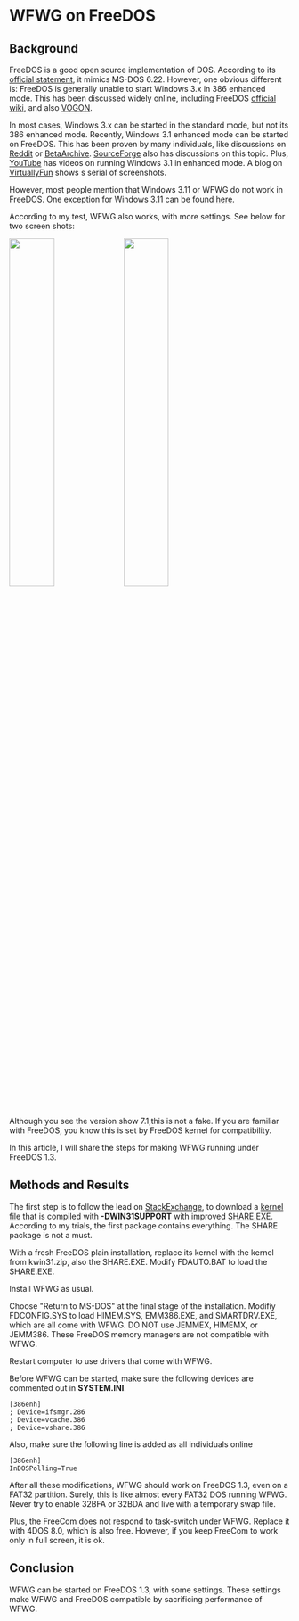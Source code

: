 # WFWG on FreeDOS

## Background
FreeDOS is a good open source implementation of DOS. According to its [official statement](http://wiki.freedos.org/wiki/index.php/FreeDOS_Spec), it mimics MS-DOS 6.22. However, one obvious different is: FreeDOS is generally unable to start Windows 3.x in 386 enhanced mode. This has been discussed widely online, including FreeDOS [official wiki](http://wiki.freedos.org/wiki/index.php/Windows), and also [VOGON](https://www.vogons.org/viewtopic.php?f=61&t=51577).

In most cases, Windows 3.x can be started in the standard mode, but not its 386 enhanced mode. Recently, Windows 3.1 enhanced mode can be started on FreeDOS. This has been proven by many individuals, like discussions on [Reddit](https://www.reddit.com/r/FreeDos/comments/mv5nmj/is_it_possible_to_install_windows_31_on_freedos/) or [BetaArchive](https://www.betaarchive.com/forum/viewtopic.php?t=32105). [SourceForge](https://sourceforge.net/p/freedos/news/2021/07/windows-31-on-freedos/) also has discussions on this topic. Plus, [YouTube](https://www.youtube.com/watch?v=35OQjLYdvJ0) has videos on running Windows 3.1 in enhanced mode. A blog on [VirtuallyFun](https://virtuallyfun.com/2021/07/27/freedos-running-windows-3-1/) shows s serial of screenshots.

However, most people mention that Windows 3.11 or WFWG do not work in FreeDOS. One exception for Windows 3.11 can be found [here](https://danielectra.github.io/blog/windows-31-on-freedos). 

According to my test, WFWG also works, with more settings. See below for two screen shots:

<img src="https://github.com/pufengdu/RetroFuns/assets/5275359/2ef84b3a-6864-439e-a2fb-7c716f388d4e" width="40%" />

<img src="https://github.com/pufengdu/RetroFuns/assets/5275359/b99c8265-7fd0-4693-bdd0-746071bb92ee" width="40%" />

Although you see the version show 7.1,this is not a fake. If you are familiar with FreeDOS, you know this is set by FreeDOS kernel for compatibility. 

In this article, I will share the steps for making WFWG running under FreeDOS 1.3.

## Methods and Results

The first step is to follow the lead on [StackExchange](https://retrocomputing.stackexchange.com/questions/27480/how-to-use-start-windows-3-11-with-freedos), to download a [kernel file](https://pushbx.org/ecm/test/20230805.2/kwin31.zip) that is compiled with **-DWIN31SUPPORT** with improved [SHARE.EXE](https://pushbx.org/ecm/download/fdshare.zip). According to my trials, the first package contains everything. The SHARE package is not a must.

With a fresh FreeDOS plain installation, replace its kernel with the kernel from kwin31.zip, also the SHARE.EXE. Modify FDAUTO.BAT to load the SHARE.EXE. 

Install WFWG as usual. 

Choose "Return to MS-DOS" at the final stage of the installation. Modifiy FDCONFIG.SYS to load HIMEM.SYS, EMM386.EXE, and SMARTDRV.EXE, which are all come with WFWG. DO NOT use JEMMEX, HIMEMX, or JEMM386. These FreeDOS memory managers are not compatible with WFWG.

Restart computer to use drivers that come with WFWG.

Before WFWG can be started, make sure the following devices are commented out in **SYSTEM.INI**.

```
[386enh]
; Device=ifsmgr.286
; Device=vcache.386
; Device=vshare.386
```

Also, make sure the following line is added as all individuals online

```
[386enh]
InDOSPolling=True
```

After all these modifications, WFWG should work on FreeDOS 1.3, even on a FAT32 partition. Surely, this is like almost every FAT32 DOS running WFWG. Never try to enable 32BFA or 32BDA and live with a temporary swap file.

Plus, the FreeCom does not respond to task-switch under WFWG. Replace it with 4DOS 8.0, which is also free. However, if you keep FreeCom to work only in full screen, it is ok. 

## Conclusion

WFWG can be started on FreeDOS 1.3, with some settings. These settings make WFWG and FreeDOS compatible by sacrificing performance of WFWG.


